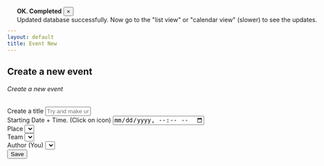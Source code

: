 ```yaml
---
layout: default
title: Event New
---
```


<div class="toast" data-autohide="false"  aria-live="assertive" aria-atomic="true" data-delay="4000" style="position: absolute; top: 1rem; right: 1rem;">
  <div class="toast-header">
    <strong class="mr-auto text-primary">OK. Completed</strong>
    <!-- <small>OK</small> -->
    <button type="button" class="ml-2 mb-1 close" data-dismiss="toast">&times;</button>
  </div>
  <div class="toast-body">
    Updated database successfully. Now go to the "list view" or "calendar view" (slower) to see the updates.

  </div>
</div>


<div>
<h2>Create a new event</h2>

<div>
    <form id="makeNewEvent">
        <div class="card shadow mb-4">
            <div class="card-header py-3">
                <h6 class="m-0 font-weight-bold text-primary">Create a new event</h6>
            </div>
            <div class="card-body">
                <div class="form-group">
                    <label for="title">Create a title</label>
                    <input class="form-control" type="text" id="title" name="title" required placeholder="Try and make unique so can search for later."
                    minlength="4" maxlength="8" size="10">
                </div>
                <div class="form-group">
                    <label for="date">Starting Date + Time. (Click on icon)</label>
                    <input class="form-control" type="datetime-local" id="date" name="date" minlength="4" maxlength="50" size="40">
                </div>    
                <div class="form-group">
                    <label for="place">Place</label>
                    <select name="place[]" id="place" class="form-control"></select>
                </div>
                <div class="form-group">
                    <label for="team">Team</label>
                    <select name="team[]" id="team" class="form-control"></select>
                </div>
                <div class="form-group">
                    <label for="author">Author (You)</label>
                    <select name="author[]" id="author" class="form-control"></select>
                </div>
                <button class="btn btn-primary btn-block" type="submit" id="submitForm">Save</button>
            </div>
        </div>
    </form>
</div>

<script>
     $('form').on('submit', function (event) {
        event.preventDefault()
        eventNew();
    });

    // async function getPlaceList(){
    //     let ddPlace = $('#place');
    //     ddPlace.empty();
    //     ddPlace.prop('selectedIndex', 0);

    //     const data = await placesList();
    //     data.map(function(data2){
    //         let id = data2.id;
    //         let title = data2.fields.Title
    //         let place = title + "-" + data2.fields.Meeting_Place
    //         ddPlace.append($('<option></option>').attr('value', id).text(place));
    //     });
    // }
    async function getPlacesList(){
        let ddPlace = $('#place');
        ddPlace.empty();
        ddPlace.prop('selectedIndex', 0)

        const events = await axios.get('https://myeventus.netlify.app/.netlify/functions/places-list')
        .then(res => {
            let data = res.data.data;
            console.log("EVENTS.MD FROM LAMBDA: ", res);
            data.map(function(data2){
                let id = data2.id;
                let title = data2.fields.Title
                let place = title + "-" + data2.fields.Meeting_Place
                ddPlace.append($('<option></option>').attr('value', id).text(place));
            });
            return data
        })
        .catch(err => {
            console.log("ERROR", err);
        });
    }

    // async function getTeamsList(){
    //     let ddTeam = $('#team');
    //     ddTeam.empty();
    //     ddTeam.prop('selectedIndex', 0);

    //     const data = await teamsList();
    //     data.map(function(data2){
    //         let id = data2.id;
    //         let title = data2.fields.Title
    //         ddTeam.append($('<option></option>').attr('value', id).text(title));
    //     });
    // }

    async function getTeamsList(){
        let ddTeam = $('#team');
        ddTeam.empty();
        ddTeam.prop('selectedIndex', 0);

        const events = await axios.get('https://myeventus.netlify.app/.netlify/functions/teams-list')
        .then(res => {
            let data = res.data.data;
            console.log("EVENTS.MD FROM LAMBDA: ", res);
            data.map(function(data2){
            let id = data2.id;
            let title = data2.fields.Title
            ddTeam.append($('<option></option>').attr('value', id).text(title));
        });
            return data
        })
        .catch(err => {
            console.log("ERROR", err);
        });
    }

    // async function getMemberList(){
    //     let ddAuthor = $('#author');
    //     ddAuthor.empty();
    //     ddAuthor.prop('selectedIndex', 0);

    //     const data = await membersList();
    //     data.map(function(data2){
    //         let id = data2.id;
    //         let title = data2.fields.Alias
    //         ddAuthor.append($('<option></option>').attr('value', id).text(title));
    //     });
    // }

    async function getUsersList(){
        let ddAuthor = $('#author');
        ddAuthor.empty();
        ddAuthor.prop('selectedIndex', 0);

        const events = await axios.get('https://myeventus.netlify.app/.netlify/functions/users-list')
        .then(res => {
            let data = res.data.data;
            console.log("EVENTS.MD FROM LAMBDA: ", res);
            data.map(function(data2){
                let id = data2.id;
                let title = data2.fields.Alias
                ddAuthor.append($('<option></option>').attr('value', id).text(title));
            });
            return data
        })
        .catch(err => {
            console.log("ERROR", err);
        });

    }

    async function eventNew(){
        var title = $('#title').val();
        var date = $('#date').val();
        var author = $('#author').val();
        var place = $('#place').val();
        var team = $('#team').val();

        let realdate = new Date(date)//Was auto adding +11 hours (Due to Sydney/Australia time zone) before this correction.
        
        //eventNewData(title, realdate, team, author, place);

        const data = {
            fields: {
                Title: title, //From user form.
                Date_Start: realdate, //From user form.
                Team_Invited_Id_LI: [team], //From user form.
                Place: [place], //From user form.
                Author_LI: [author], //From user form.
                Confirmed: [author], //Auto assigned.
                Status: "ON (Going Ahead)"
            }
        }
        const items = await axios.post('https://myeventus.netlify.app/.netlify/functions/events-new', data)
        .then(res => {
                let data = res.data;
                console.log("NEW EVENT: ", res);
                $('.toast').toast('show');
                //Clear fields in form.
                $('#title').val("");
                $('#date').val("");
                $('#place').val("");
                $('#author').val("");
                return data
        })
        // .then(e => {
        //     //displayEvents(e);
        // })
        .catch(err => {
            console.log("ERROR", err);
        })
     }

    $(document).ready(function() {
        getTeamsList();
        getPlacesList();
        getUsersList();
    });
</script>
